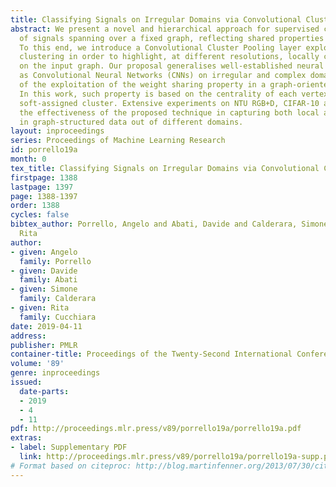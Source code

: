 ```yaml
---
title: Classifying Signals on Irregular Domains via Convolutional Cluster Pooling
abstract: We present a novel and hierarchical approach for supervised classification
  of signals spanning over a fixed graph, reflecting shared properties of the dataset.
  To this end, we introduce a Convolutional Cluster Pooling layer exploiting a multi-scale
  clustering in order to highlight, at different resolutions, locally connected regions
  on the input graph. Our proposal generalises well-established neural models such
  as Convolutional Neural Networks (CNNs) on irregular and complex domains, by means
  of the exploitation of the weight sharing property in a graph-oriented architecture.
  In this work, such property is based on the centrality of each vertex within its
  soft-assigned cluster. Extensive experiments on NTU RGB+D, CIFAR-10 and 20NEWS demonstrate
  the effectiveness of the proposed technique in capturing both local and global patterns
  in graph-structured data out of different domains.
layout: inproceedings
series: Proceedings of Machine Learning Research
id: porrello19a
month: 0
tex_title: Classifying Signals on Irregular Domains via Convolutional Cluster Pooling
firstpage: 1388
lastpage: 1397
page: 1388-1397
order: 1388
cycles: false
bibtex_author: Porrello, Angelo and Abati, Davide and Calderara, Simone and Cucchiara,
  Rita
author:
- given: Angelo
  family: Porrello
- given: Davide
  family: Abati
- given: Simone
  family: Calderara
- given: Rita
  family: Cucchiara
date: 2019-04-11
address: 
publisher: PMLR
container-title: Proceedings of the Twenty-Second International Conference on Artificial Intelligence and Statistics
volume: '89'
genre: inproceedings
issued:
  date-parts:
  - 2019
  - 4
  - 11
pdf: http://proceedings.mlr.press/v89/porrello19a/porrello19a.pdf
extras:
- label: Supplementary PDF
  link: http://proceedings.mlr.press/v89/porrello19a/porrello19a-supp.pdf
# Format based on citeproc: http://blog.martinfenner.org/2013/07/30/citeproc-yaml-for-bibliographies/
---
```

